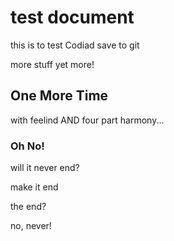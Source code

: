 # test document

this is to test Codiad save to git

more stuff
yet more!

## One More Time
with feelind AND four part harmony...

### Oh No!
will it never end?

make it end

the end?

no, never!


